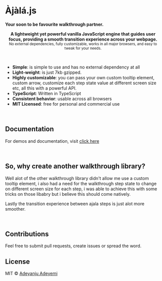 # Àjàlá.js

**Your soon to be favourite walkthrough partner.**

<p align="center">
  <b> A lightweight yet powerful vanilla JavaScript engine that guides user focus, providing a smooth transition experience across your webpage. </b>
  
  </br>
  <sub>No external dependencies, fully customizable, works in all major browsers, and easy to tweak for your needs. </sub>
  
  </br>
</p>

<br />

- **Simple**: is simple to use and has no external dependency at all
- **Light-weight**: is just 7kb gzipped.
- **Highly customizable**: you can pass your own custom tooltip element, custom arrow, customize each step state value at different screen size etc, all this with a powerful API.
- **TypeScript**: Written in TypeScript
- **Consistent behavior**: usable across all browsers
- **MIT Licensed**: free for personal and commercial use

<br />

## Documentation

For demos and documentation, visit [click here](https://github.com/DevYemi/ajala)

<br />

## So, why create another walkthrough library?

Well alot of the other walkthrough library didn't allow me use a custom tooltip element, i also had a need for the walkthrough step state to change on different screen size for each step, i was able to achieve this with some tricks on those libabry but i believe this should come natively.

Lastly the transition experience between ajala steps is just alot more smoother.

<br>

## Contributions

Feel free to submit pull requests, create issues or spread the word.

## License

MIT &copy; [Adeyanju Adeyemi](https://x.com/BlackTiyemi)
